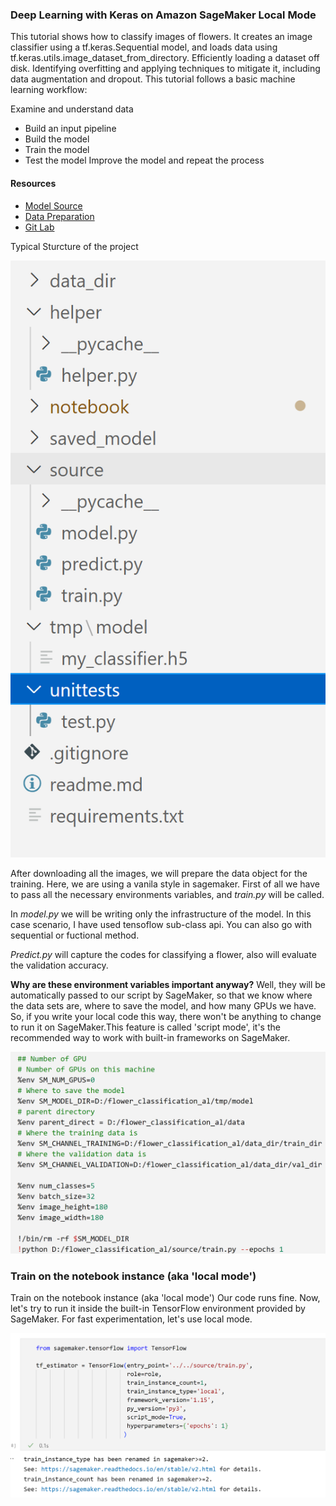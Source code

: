 ###  Deep Learning with Keras on Amazon SageMaker Local Mode

This tutorial shows how to classify images of flowers. It creates an image classifier using a tf.keras.Sequential model, and loads data using tf.keras.utils.image_dataset_from_directory.
Efficiently loading a dataset off disk.
Identifying overfitting and applying techniques to mitigate it, including data augmentation and dropout.
This tutorial follows a basic machine learning workflow:

Examine and understand data
* Build an input pipeline
* Build the model
* Train the model
* Test the model
Improve the model and repeat the process

#### Resources

* [Model Source](https://www.tensorflow.org/tutorials/images/classification)
* [Data Preparation](https://www.tensorflow.org/api_docs/python/tf/keras/utils/image_dataset_from_directory)
* [Git Lab](https://gitlab.com/juliensimon/aim410/-/blob/master/aim410.ipynb)

Typical Sturcture of the project

![ScreenShot](/screenshots/Strucutre_of_pro.png)

After downloading all the images, we will prepare the data object for the training.
Here, we are using a vanila style in sagemaker.
First of all we have to pass all the necessary environments variables, and *train.py* will be called. 

In *model.py* we will be writing only the infrastructure of the model. In this case scenario, I have used tensoflow sub-class api. You can also go with sequential or fuctional method.


*Predict.py* will capture the codes for classifying a flower, also will evaluate the validation accuracy.


**Why are these environment variables important anyway?**
Well, they will be automatically passed to our script by SageMaker, so that we know where the data sets are, where to save the model, and how many GPUs we have. So, if you write your local code this way, there won't be anything to change to run it on SageMaker.This feature is called 'script mode', it's the recommended way to work with built-in frameworks on SageMaker.

![ScreenShot](/screenshots/script_mode.png)

### Train on the notebook instance (aka 'local mode')

Train on the notebook instance (aka 'local mode')
Our code runs fine. Now, let's try to run it inside the built-in TensorFlow environment provided by SageMaker. For fast experimentation, let's use local mode.

![ScreenShot](/screenshots/local_mode.png)
